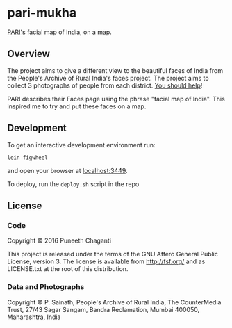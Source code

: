 # pari-mukha

[PARI's](https://ruralindiaonline.org/categories/faces/) facial map of India,
on a map.

## Overview

The project aims to give a different view to the beautiful faces of India from
the People's Archive of Rural India's faces project.  The project aims to
collect 3 photographs of people from each
district.
[You should help](https://ruralindiaonline.org/pages/send-us-photos-help-pari-capture-the-sheer-facial-diversity-of-the-indian-people/)!

PARI describes their Faces page using the phrase "facial map of India".  This
inspired me to try and put these faces on a map.

## Development

To get an interactive development environment run:

    lein figwheel

and open your browser at [localhost:3449](http://localhost:3449/).

To deploy, run the `deploy.sh` script in the repo

## License

### Code

Copyright © 2016 Puneeth Chaganti

This project is released under the terms of the GNU Affero General Public
License, version 3.  The license is available from <http://fsf.org/> and as
LICENSE.txt at the root of this distribution.

### Data and Photographs

Copyright © P. Sainath, People's Archive of Rural India, The CounterMedia
Trust, 27/43 Sagar Sangam, Bandra Reclamation, Mumbai 400050, Maharashtra,
India
